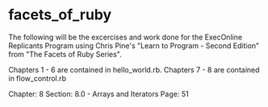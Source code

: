 # facets_of_ruby

The following will be the excercises and work done for the ExecOnline Replicants Program using Chris Pine's "Learn to Program - Second Edition" from "The Facets of Ruby Series".

Chapters 1 - 6 are contained in hello_world.rb.
Chapters 7 - 8 are contained in flow_control.rb

Chapter: 8
Section: 8.0 - Arrays and Iterators
Page: 51
